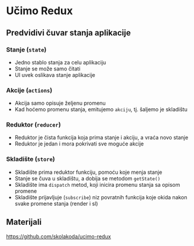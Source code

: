 ---
---

# Učimo Redux

## Predvidivi čuvar stanja aplikacije

### Stanje (`state`)

- Jedno stablo stanja za celu aplikaciju
- Stanje se može samo čitati
- UI uvek oslikava stanje aplikacije

### Akcije (`actions`)

- Akcija samo opisuje željenu promenu
- Kad hoćemo promenu stanja, emitujemo `akciju`, tj. šaljemo je skladištu

### Reduktor (`reducer`)

- Reduktor je čista funkcija koja prima stanje i akciju, a vraća novo stanje
- Reduktor je jedan i mora pokrivati sve moguće akcije

### Skladište (`store`)

- Skladište prima reduktor funkciju, pomoću koje menja stanje
- Stanje se čuva u skladištu, a dobija se metodom `getState()`
- Skladište ima `dispatch` metod, koji inicira promenu stanja sa opisom promene
- Skladište prijavljuje (`subscribe`) niz povratnih funkcija koje okida nakon svake promene stanja (render i sl)

## Materijali

https://github.com/skolakoda/ucimo-redux
